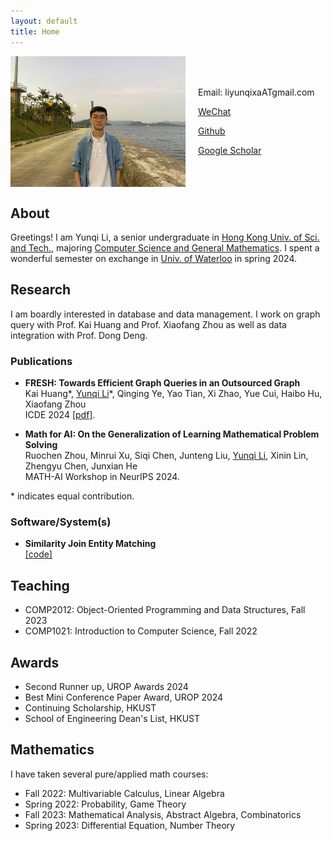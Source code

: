 ```yaml
---
layout: default
title: Home
---
```


<div style="display: flex; align-items: center; flex-wrap: wrap;">
    <img src="./images/me.jpg" alt="Description of Image" style="width: 100%; max-width: 280px; height: auto; margin-right: 20px; flex-shrink: 0;">
    <div style="flex: 1;">
      <p>Email: liyunqixaATgmail.com</p>
      <p><a href="./images/wechat.jpg">WeChat</a></p> 
      <p><a href="https://github.com/EricLYunqi">Github</a></p>
      <p><a href="https://scholar.google.com/citations?user=S9cOeVAAAAAJ&hl=zh-CN">Google Scholar</a></p>
    </div>
</div>

## **About**

Greetings! I am Yunqi Li, a senior undergraduate in [Hong Kong Univ. of Sci. and Tech.](https://hkust.edu.hk/), majoring [Computer Science and General Mathematics](https://cse.hkust.edu.hk/bsc/). I spent a wonderful semester on exchange in [Univ. of Waterloo](https://uwaterloo.ca/) in spring 2024.

## **Research**

I am boardly interested in database and data management. I work on graph query with Prof. Kai Huang and Prof. Xiaofang Zhou as well as data integration with Prof. Dong Deng. 

### **Publications**
- **FRESH: Towards Efficient Graph Queries in an Outsourced Graph** <br />Kai Huang\*, <u>Yunqi Li</u>\*, Qinging Ye, Yao Tian, Xi Zhao, Yue Cui, Haibo Hu, Xiaofang Zhou <br />ICDE 2024 [[pdf]](papers/FRESH_Towards_Efficient_Graph_Queries_in_an_Outsourced_Graph.pdf). 

- **Math for AI: On the Generalization of Learning Mathematical Problem Solving**  <br />Ruochen Zhou, Minrui Xu, Siqi Chen, Junteng Liu, <u>Yunqi Li</u>, Xinin Lin, Zhengyu Chen, Junxian He <br />MATH-AI Workshop in NeurIPS 2024.
  

\* indicates equal contribution.

### **Software/System(s)**
- **Similarity Join Entity Matching** <br />[[code]](https://github.com/rutgers-db/EntityBlockingBySimilarityJoins)

## **Teaching**
- COMP2012: Object-Oriented Programming and Data Structures, Fall 2023
- COMP1021: Introduction to Computer Science, Fall 2022

## **Awards**
- Second Runner up, UROP Awards 2024
- Best Mini Conference Paper Award, UROP 2024
- Continuing Scholarship, HKUST
- School of Engineering Dean's List, HKUST

## **Mathematics**
I have taken several pure/applied math courses:
- Fall 2022: Multivariable Calculus, Linear Algebra
- Spring 2022: Probability, Game Theory
- Fall 2023: Mathematical Analysis, Abstract Algebra, Combinatorics
- Spring 2023: Differential Equation, Number Theory